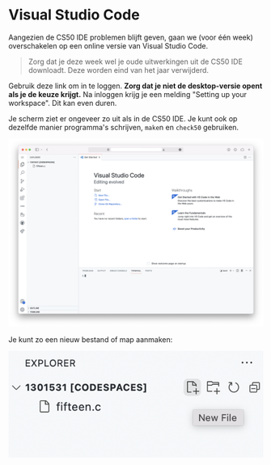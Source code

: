 # Visual Studio Code

Aangezien de CS50 IDE problemen blijft geven, gaan we (voor één week) overschakelen op een online versie van Visual Studio Code.

> Zorg dat je deze week wel je oude uitwerkingen uit de CS50 IDE downloadt. Deze worden eind van het jaar verwijderd.

Gebruik deze link om in te loggen. **Zorg dat je niet de desktop-versie opent als je de keuze krijgt.** Na inloggen krijg je een melding "Setting up your workspace". Dit kan even duren.

Je scherm ziet er ongeveer zo uit als in de CS50 IDE. Je kunt ook op dezelfde manier programma's schrijven, `make`n en `check50` gebruiken.

![Visual Studio Code in the browser](vscode.png)

Je kunt zo een nieuw bestand of map aanmaken:

![Creating a New File by clicking a popup button in the left-hand file browser](new_file.png)

